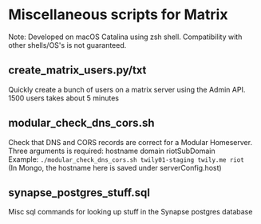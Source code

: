 # Miscellaneous scripts for Matrix

Note: Developed on macOS Catalina using zsh shell. Compatibility with other shells/OS's is not guaranteed.

## create_matrix_users.py/txt
Quickly create a bunch of users on a matrix server using the Admin API. 1500 users takes about 5 minutes

## modular_check_dns_cors.sh
Check that DNS and CORS records are correct for a Modular Homeserver.  
Three arguments is required: hostname domain riotSubDomain  
Example: `./modular_check_dns_cors.sh twily01-staging twily.me riot`  
(In Mongo, the hostname here is saved under serverConfig.host)  

## synapse_postgres_stuff.sql
Misc sql commands for looking up stuff in the Synapse postgres database